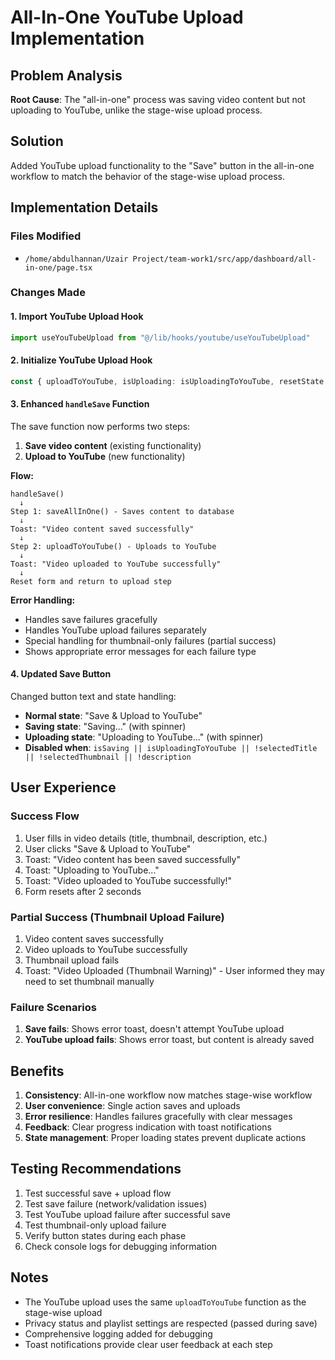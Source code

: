 # All-In-One YouTube Upload Implementation

## Problem Analysis
**Root Cause**: The "all-in-one" process was saving video content but not uploading to YouTube, unlike the stage-wise upload process.

## Solution
Added YouTube upload functionality to the "Save" button in the all-in-one workflow to match the behavior of the stage-wise upload process.

## Implementation Details

### Files Modified
- `/home/abdulhannan/Uzair Project/team-work1/src/app/dashboard/all-in-one/page.tsx`

### Changes Made

#### 1. Import YouTube Upload Hook
```typescript
import useYouTubeUpload from "@/lib/hooks/youtube/useYouTubeUpload"
```

#### 2. Initialize YouTube Upload Hook
```typescript
const { uploadToYouTube, isUploading: isUploadingToYouTube, resetState: resetYouTubeUploadState } = useYouTubeUpload()
```

#### 3. Enhanced `handleSave` Function
The save function now performs two steps:
1. **Save video content** (existing functionality)
2. **Upload to YouTube** (new functionality)

**Flow:**
```
handleSave() 
  ↓
Step 1: saveAllInOne() - Saves content to database
  ↓
Toast: "Video content saved successfully"
  ↓
Step 2: uploadToYouTube() - Uploads to YouTube
  ↓
Toast: "Video uploaded to YouTube successfully"
  ↓
Reset form and return to upload step
```

**Error Handling:**
- Handles save failures gracefully
- Handles YouTube upload failures separately
- Special handling for thumbnail-only failures (partial success)
- Shows appropriate error messages for each failure type

#### 4. Updated Save Button
Changed button text and state handling:
- **Normal state**: "Save & Upload to YouTube"
- **Saving state**: "Saving..." (with spinner)
- **Uploading state**: "Uploading to YouTube..." (with spinner)
- **Disabled when**: `isSaving || isUploadingToYouTube || !selectedTitle || !selectedThumbnail || !description`

## User Experience

### Success Flow
1. User fills in video details (title, thumbnail, description, etc.)
2. User clicks "Save & Upload to YouTube"
3. Toast: "Video content has been saved successfully"
4. Toast: "Uploading to YouTube..."
5. Toast: "Video uploaded to YouTube successfully!"
6. Form resets after 2 seconds

### Partial Success (Thumbnail Upload Failure)
1. Video content saves successfully
2. Video uploads to YouTube successfully
3. Thumbnail upload fails
4. Toast: "Video Uploaded (Thumbnail Warning)" - User informed they may need to set thumbnail manually

### Failure Scenarios
1. **Save fails**: Shows error toast, doesn't attempt YouTube upload
2. **YouTube upload fails**: Shows error toast, but content is already saved

## Benefits
1. **Consistency**: All-in-one workflow now matches stage-wise workflow
2. **User convenience**: Single action saves and uploads
3. **Error resilience**: Handles failures gracefully with clear messages
4. **Feedback**: Clear progress indication with toast notifications
5. **State management**: Proper loading states prevent duplicate actions

## Testing Recommendations
1. Test successful save + upload flow
2. Test save failure (network/validation issues)
3. Test YouTube upload failure after successful save
4. Test thumbnail-only upload failure
5. Verify button states during each phase
6. Check console logs for debugging information

## Notes
- The YouTube upload uses the same `uploadToYouTube` function as the stage-wise upload
- Privacy status and playlist settings are respected (passed during save)
- Comprehensive logging added for debugging
- Toast notifications provide clear user feedback at each step
